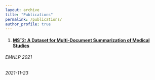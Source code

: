 ```yaml
---
layout: archive
title: "Publications"
permalink: /publications/
author_profile: true
---
```


1. #### [MSˆ2: A Dataset for Multi-Document Summarization of Medical Studies](http://madeleinevanzuylen.com/files/MS2_A_Dataset_for_Multi-Document_Summarization_of_Medical_Studies.pdf)
###### EMNLP 2021
###### 2021-11-23
